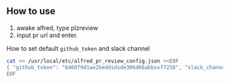 ## How to use
1. awake alfred, type plzreview
2. input pr url and enter.

How to set default `github_token` and slack channel

```bash
cat >> /usr/local/etc/alfred_pr_review_config.json <<EOF
{ "github_token": "6460f9d1ae2beddsdsde306d66abbxxf7258", "slack_channel": "sun_updates" }
EOF
```